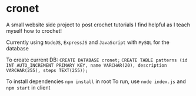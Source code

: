 # cronet
A small website side project to post crochet tutorials I find helpful as I teach myself how to crochet!

Currently using `NodeJS`, `ExpressJS` and `JavaScript` with `MySQL` for the database

To create current DB:
`CREATE DATABASE cronet;`
`CREATE TABLE patterns (id INT AUTO_INCREMENT PRIMARY KEY, name VARCHAR(20), description VARCHAR(255), steps TEXT(255));`

To install dependencies `npm install` in root
To run, use `node index.js` and `npm start` in client


